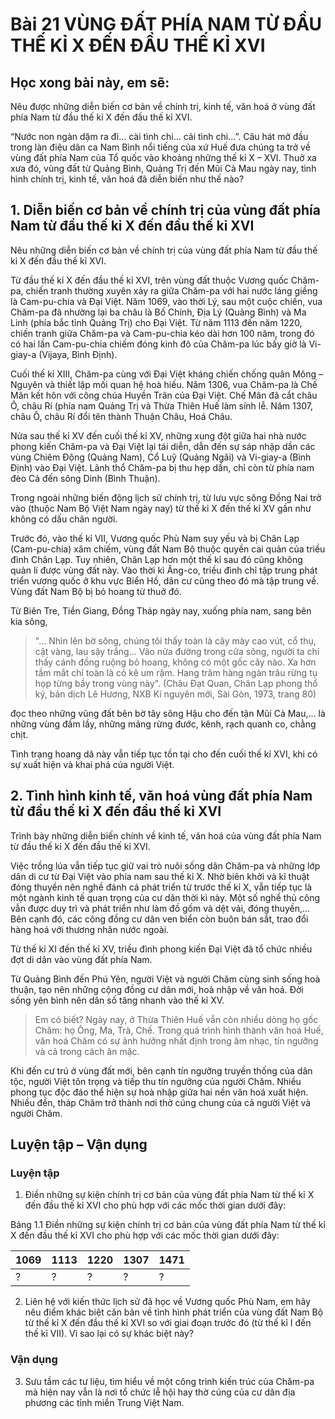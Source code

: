 # Bài 21 VÙNG ĐẤT PHÍA NAM TỪ ĐẦU THẾ KỈ X ĐẾN ĐẦU THẾ KỈ XVI

## Học xong bài này, em sẽ:
Nêu được những diễn biến cơ bản về chính trị, kinh tế, văn hoá ở vùng đất phía Nam từ đầu thế kỉ X đến đầu thế kỉ XVI.

“Nước non ngàn dặm ra đi... cài tình chi... cải tình chi...”.
Câu hát mở đầu trong làn điệu dân ca Nam Bình nổi tiếng của xứ Huế đưa chúng ta trở về vùng đất phía Nam của Tổ quốc vào khoảng những thế kỉ X – XVI. Thuở xa xưa đó, vùng đất từ Quảng Bình, Quảng Trị đến Mũi Cà Mau ngày nay, tình hình chính trị, kinh tế, văn hoá đã diễn biến như thế nào?

## 1. Diễn biến cơ bản về chính trị của vùng đất phía Nam từ đầu thế kỉ X đến đầu thế kỉ XVI

Nêu những diễn biến cơ bản về chính trị của vùng đất phía Nam từ đầu thế kỉ X đến đầu thế kỉ XVI.

Từ đầu thế kỉ X đến đầu thế kỉ XVI, trên vùng đất thuộc Vương quốc Chăm-pa, chiến tranh thường xuyên xảy ra giữa Chăm-pa với hai nước láng giềng là Cam-pu-chia và Đại Việt. Năm 1069, vào thời Lý, sau một cuộc chiến, vua Chăm-pa đã nhường lại ba châu là Bố Chính, Địa Lý (Quảng Bình) và Ma Linh (phía bắc tỉnh Quảng Trị) cho Đại Việt. Từ năm 1113 đến năm 1220, chiến tranh giữa Chăm-pa và Cam-pu-chia kéo dài hơn 100 năm, trong đó có hai lần Cam-pu-chia chiếm đóng kinh đô của Chăm-pa lúc bấy giờ là Vi-giay-a (Vijaya, Bình Định).

Cuối thế kỉ XIII, Chăm-pa cùng với Đại Việt kháng chiến chống quân Mông – Nguyên và thiết lập mối quan hệ hoà hiếu. Năm 1306, vua Chăm-pa là Chế Mân kết hôn với công chúa Huyền Trân của Đại Việt. Chế Mân đã cắt châu Ô, châu Rí (phía nam Quảng Trị và Thừa Thiên Huế làm sính lễ. Năm 1307, châu Ô, châu Rí đổi tên thành Thuận Châu, Hoá Châu.

Nửa sau thế kỉ XV đến cuối thế kỉ XV, những xung đột giữa hai nhà nước phong kiến Chăm-pa và Đại Việt lại tái diễn, dẫn đến sự sáp nhập dần các vùng Chiêm Động (Quảng Nam), Cổ Luỹ (Quảng Ngãi) và Vi-giay-a (Bình Định) vào Đại Việt. Lãnh thổ Chăm-pa bị thu hẹp dần, chỉ còn từ phía nam đèo Cả đến sông Dinh (Bình Thuận).

Trong ngoài những biến động lịch sử chính trị, từ lưu vực sông Đồng Nai trở vào (thuộc Nam Bộ Việt Nam ngày nay) từ thế kỉ X đến thế kỉ XV gần như không có dấu chân người.

Trước đó, vào thế kỉ VII, Vương quốc Phù Nam suy yếu và bị Chân Lạp (Cam-pu-chia) xâm chiếm, vùng đất Nam Bộ thuộc quyền cai quản của triều đình Chân Lạp. Tuy nhiên, Chân Lạp hơn một thế kỉ sau đó cũng không quản lí được vùng đất này. Vào thời kì Ăng-co, triều đình chỉ tập trung phát triển vương quốc ở khu vực Biển Hồ, dân cư cũng theo đó mà tập trung về. Vùng đất Nam Bộ bị bỏ hoang từ thuở đó.

Từ Biên Tre, Tiền Giang, Đồng Tháp ngày nay, xuống phía nam, sang bên kia sông,

> "... Nhìn lên bờ sông, chúng tôi thấy toàn là cây mày cao vút, cổ thụ, cật vàng, lau sậy trắng... Vào nửa đường trong cửa sông, người ta chỉ thấy cánh đồng ruộng bỏ hoang, không có một gốc cây nào. Xa hơn tầm mắt chỉ toàn là cỏ kê um rậm. Hang trăm hàng ngàn trâu rừng tụ họp từng bầy trong vùng này".
> (Châu Đạt Quan, Chân Lạp phong thổ ký, bản dịch Lê Hương, NXB Kí nguyên mới, Sài Gòn, 1973, trang 80)

đọc theo những vũng đất bên bờ tây sông Hậu cho đến tận Mũi Cà Mau,... là những vùng đầm lầy, những mảng rừng đước, kênh, rạch quanh co, chằng chịt.

Tình trạng hoang dã này vẫn tiếp tục tồn tại cho đến cuối thế kỉ XVI, khi có sự xuất hiện và khai phá của người Việt.

## 2. Tình hình kinh tế, văn hoá vùng đất phía Nam từ đầu thế kỉ X đến đầu thế kỉ XVI

Trình bày những diễn biến chính về kinh tế, văn hoá của vùng đất phía Nam từ đầu thế kỉ X đến đầu thế kỉ XVI.

Việc trồng lúa vẫn tiếp tục giữ vai trò nuôi sống dân Chăm-pa và những lớp dân di cư từ Đại Việt vào phía nam sau thế kỉ X. Nhờ biên khởi và kĩ thuật đóng thuyền nên nghề đánh cá phát triển từ trước thế kỉ X, vẫn tiếp tục là một ngành kinh tế quan trọng của cư dân thời kì này. Một số nghề thủ công vẫn được duy trì và phát triển như làm đồ gốm và dệt vải, đóng thuyền,... Bên cạnh đó, các công đồng cư dân ven biển còn buôn bán sắt, trao đổi hàng hoá với thương nhân nước ngoài.

Từ thế kỉ XI đến thế kỉ XV, triều đình phong kiến Đại Việt đã tổ chức nhiều đợt di dân vào vùng đất phía Nam.

Từ Quảng Bình đến Phú Yên, người Việt và người Chăm cùng sinh sống hoà thuận, tạo nên những cộng đồng cư dân mới, hoà nhập về văn hoá. Đời sống yên bình nên dân số tăng nhanh vào thế kỉ XV.

> Em có biết?
> Ngày nay, ở Thừa Thiên Huế vẫn còn nhiều dòng họ gốc Chăm: họ Ông, Ma, Trà, Chế. Trong quá trình hình thành văn hoá Huế, văn hoá Chăm có sự ảnh hưởng nhất định trong âm nhạc, tín ngưỡng và cả trong cách ăn mặc.

Khi đến cư trú ở vùng đất mới, bên cạnh tín ngưỡng truyền thống của dân tộc, người Việt tôn trọng và tiếp thu tín ngưỡng của người Chăm. Nhiều phong tục độc đáo thể hiện sự hoà nhập giữa hai nền văn hoá xuất hiện. Nhiều đền, tháp Chăm trở thành nơi thờ cúng chung của cả người Việt và người Chăm.

## Luyện tập – Vận dụng

### Luyện tập

1. Điền những sự kiện chính trị cơ bản của vùng đất phía Nam từ thế kỉ X đến đầu thế kỉ XVI cho phù hợp với các mốc thời gian dưới đây:

Bảng 1.1 Điền những sự kiện chính trị cơ bản của vùng đất phía Nam từ thế kỉ X đến đầu thế kỉ XVI cho phù hợp với các mốc thời gian dưới đây:

| 1069 | 1113 | 1220 | 1307 | 1471 |
|---|---|---|---|---|
| ? | ? | ? | ? | ? |

2. Liên hệ với kiến thức lịch sử đã học về Vương quốc Phù Nam, em hãy nêu điểm khác biệt căn bản về tình hình phát triển của vùng đất Nam Bộ từ thế kỉ X đến đầu thế kỉ XVI so với giai đoạn trước đó (từ thế kỉ I đến thế kỉ VII). Vì sao lại có sự khác biệt này?

### Vận dụng

3. Sưu tầm các tư liệu, tìm hiểu về một công trình kiến trúc của Chăm-pa mà hiện nay vẫn là nơi tổ chức lễ hội hay thờ cúng của cư dân địa phương các tỉnh miền Trung Việt Nam.

